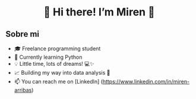 <div align="center">
<h1 align="center"> 👋 Hi there! I’m Miren 👀 </h1>
</div>

## Sobre mi

- 🎓 Freelance programming student
- 🐍 Currently learning Python
- 💡 Little time, lots of dreams! 💻✨
- 📈 Building my way into data analysis 🚀
- 📫 You can reach me on [LinkedIn] (https://www.linkedin.com/in/miren-arribas)
<br>


